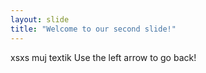 ```yaml
---
layout: slide
title: "Welcome to our second slide!"
---
```

xsxs muj textik
Use the left arrow to go back!
